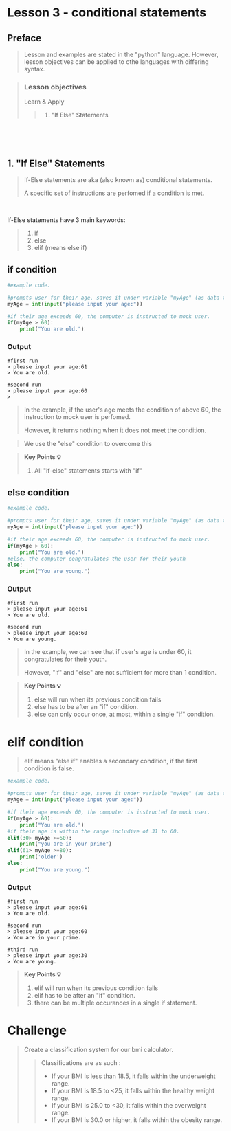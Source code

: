 # Lesson 3 - conditional statements
## Preface
>Lesson and examples are stated in the "python" language. However, lesson objectives can be applied to othe languages with differing syntax.
&nbsp;
&nbsp;


> ### Lesson objectives
> Learn & Apply
>> 1. "If Else" Statements


&nbsp;

&nbsp;
## 1. "If Else" Statements
>If-Else statements are aka (also known as) conditional statements. 
>
>A specific set of instructions are perfomed if a condition is met.

&nbsp;

If-Else statements have 3 main keywords:
> 1. if  
> 2. else
> 3. elif (means else if)



## if condition
```python
#example code.

#prompts user for their age, saves it under variable "myAge" (as data type integer). 
myAge = int(input("please input your age:"))

#if their age exceeds 60, the computer is instructed to mock user.
if(myAge > 60):
    print("You are old.")
```
### Output
``` terminal 
#first run
> please input your age:61
> You are old.

#second run
> please input your age:60
>
```

>In the example, if the user's age meets the condition of above 60, 
>the instruction to mock user is perfomed.
>
>However, it returns nothing when it does not meet the condition.


>We use the "else" condition to overcome this

> **Key Points 💡**
> 
> 1. All "if-else" statements starts with "if"




## else condition

```python
#example code.

#prompts user for their age, saves it under variable "myAge" (as data type integer). 
myAge = int(input("please input your age:"))

#if their age exceeds 60, the computer is instructed to mock user.
if(myAge > 60):
    print("You are old.")
#else, the computer congratulates the user for their youth
else:
    print("You are young.")
```
### Output
``` terminal 
#first run
> please input your age:61
> You are old.

#second run
> please input your age:60
> You are young.
```

>In the example, we can see that if user's age is under 60, it congratulates for their youth.
>
> However, "if" and "else" are not sufficient for more than 1 condition.

> **Key Points 💡**
> 
> 1. else will run when its previous condition fails
> 2. else has to be after an "if" condition.
> 3. else can only occur once, at most, within a single "if" condition. 


# elif condition
> elif means "else if" enables a secondary condition, if the first condition is false.
```python
#example code.

#prompts user for their age, saves it under variable "myAge" (as data type integer). 
myAge = int(input("please input your age:"))

#if their age exceeds 60, the computer is instructed to mock user.
if(myAge > 60):
    print("You are old.")
#if their age is within the range includive of 31 to 60.
elif(30> myAge >=60):
    print("you are in your prime")
elif(61> myAge >=80):
    print('older')
else:
    print("You are young.")
```
### Output
``` terminal 
#first run
> please input your age:61
> You are old.

#second run
> please input your age:60
> You are in your prime.

#third run 
> please input your age:30
> You are young.
```
> **Key Points 💡**
> 
> 1. elif will run when its previous condition fails
> 2. elif has to be after an "if" condition.
> 3. there can be multiple occurances in a single if statement. 



# Challenge
>Create a classification system for our bmi calculator.
>
>>Classifications are as such :
>>- If your BMI is less than 18.5, it falls within the underweight range.
>>- If your BMI is 18.5 to <25, it falls within the healthy weight range.
>>- If your BMI is 25.0 to <30, it falls within the overweight range.
>>- If your BMI is 30.0 or higher, it falls within the obesity range.
